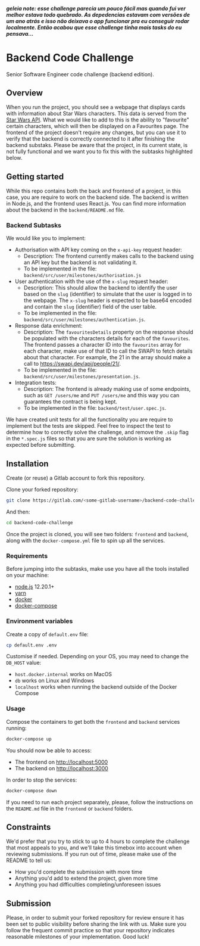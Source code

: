 ##### geleia note: esse challenge parecia um pouco fácil mas quando fui ver melhor estava todo quebrado. As depedencias estavam com versões de um ano atrás e isso não deixava o app funcionar pra eu conseguir rodar localmente. Então acabou que esse challenge tinha mais tasks do eu pensava...

# Backend Code Challenge

Senior Software Engineer code challenge (backend edition).

## Overview

When you run the project, you should see a webpage that displays cards with information about Star Wars characters. This data is served from the [Star Wars API](https://swapi.dev/). What we would like to add to this is the ability to "favourite" certain characters, which will then be displayed on a Favourites page. The frontend of the project doesn't require any changes, but you can use it to verify that the backend is correctly connected to it after finishing the backend substaks. Please be aware that the project, in its current state, is not fully functional and we want you to fix this with the subtasks highlighted below.

## Getting started

While this repo contains both the back and frontend of a project, in this case, you are require to work on the backend side. The backend is written in Node.js, and the frontend uses React.js. You can find more information about the backend in the `backend/README.md` file.

### Backend Subtasks

We would like you to implement:
- Authorisation with API key coming on the `x-api-key` request header:
  - Description: The frontend currently makes calls to the backend using an API key but the backend is not validating it.
  - To be implemented in the file: `backend/src/user/milestones/authorisation.js` 
- User authentication with the use of the `x-slug` request header:
  - Description: This should allow the backend to identify the user based on the `slug` (identifier) to simulate that the user is logged in to the webpage. The `x-slug` header is expected to be base64 encoded and contain the `slug` (identifier) field of the user table. 
  - To be implemented in the file: `backend/src/user/milestones/authentication.js`.
- Response data enrichment:
  - Description: The `favouritesDetails` property on the response should be populated with the characters details for each of the `favourites`. The frontend passes a character ID into the `favourites` array for each character, make use of that ID to call the SWAPI to fetch details about that character. For example, the 21 in the array should make a call to https://swapi.dev/api/people/21/.
  - To be implemented in the file: `backend/src/user/milestones/presentation.js`.
- Integration tests:
  - Description: The frontend is already making use of some endpoints, such as `GET /users/me` and `PUT /users/me` and this way you can guarantees the contract is being kept.
  - To be implemented in the file: `backend/test/user.spec.js`.

We have created unit tests for all the functionality you are require to implement but the tests are skipped. Feel free to inspect the test to determine how to correctly solve the challenge, and remove the `.skip` flag in the `*.spec.js` files so that you are sure the solution is working as expected before submitting.

## Installation

Create (or reuse) a Gitlab account to fork this repository.

Clone your forked repository:

```sh
git clone https://gitlab.com/<some-gitlab-username>/backend-code-challenge.git
```

And then:

```sh
cd backend-code-challenge
```

Once the project is cloned, you will see two folders: `frontend` and `backend`, along with the `docker-compose.yml` file to spin up all the services.

### Requirements

Before jumping into the subtasks, make use you have all the tools installed on your machine:

- [node.js][node] 12.20.1+
- [yarn][yarn]
- [docker][docker]
- [docker-compose][docker-compose]

[node]: https://nodejs.org/en/download/
[yarn]: https://classic.yarnpkg.com/en/docs/install
[docker]: https://docs.docker.com/install/
[docker-compose]: https://docs.docker.com/compose/install/

### Environment variables

Create a copy of `default.env` file:

```sh
cp default.env .env
```

Customise if needed. Depending on your OS, you may need to change the `DB_HOST` value:
- `host.docker.internal` works on MacOS
- `db` works on Linux and Windows
- `localhost` works when running the backend outside of the Docker Compose

### Usage

Compose the containers to get both the `frontend` and `backend` services running:

```sh
docker-compose up
```

You should now be able to access:
- The frontend on [http://localhost:5000](http://localhost:5000/)
- The backend on [http://localhost:3000](http://localhost:3000/)

In order to stop the services:

```sh
docker-compose down
```

If you need to run each project separately, please, follow the instructions on the `README.md` file in the `frontend` or `backend` folders.

## Constraints

We'd prefer that you try to stick to up to 4 hours to complete the challenge that most appeals to you, and we'll take this timebox into account when reviewing submissions. 
If you run out of time, please make use of the README to tell us:
- How you'd complete the submission with more time
- Anything you'd add to extend the project, given more time
- Anything you had difficulties completing/unforeseen issues

## Submission

Please, in order to submit your forked repository for review ensure it has been set to public visibility before sharing the link with us. Make sure you follow the frequent commit practice so that your repository indicates reasonable milestones of your implementation. Good luck!
